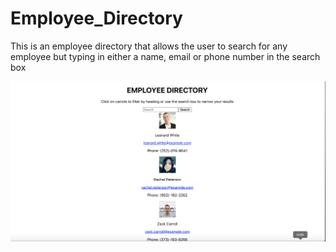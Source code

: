 # Employee_Directory

This is an employee directory that allows the user to search for any employee but typing in either a name, email or phone number in the search box



![](ed.png)
